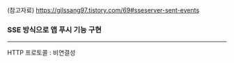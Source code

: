 (참고자료)
https://gilssang97.tistory.com/69#sseserver-sent-events

### SSE 방식으로 앱 푸시 기능 구현
---
HTTP 프로토콜 : 비연결성
